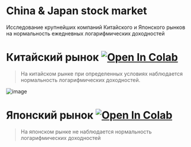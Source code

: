 # China & Japan stock market
Исследование крупнейших компаний Китайского и Японского рынков на нормальность ежедневных логарифмических доходностей


# Китайский рынок [![Open In Colab](https://colab.research.google.com/assets/colab-badge.svg)](https://colab.research.google.com/github/vktrbr/stock-market-china-japan/blob/main/china_stock_market.ipynb?)

> На китайском рынке при определенных условиях наблюдается нормальность логарифмических доходностей.

![image](https://user-images.githubusercontent.com/52676181/173411727-e6aaa42a-834d-4a92-94a2-61d9559db137.png)

# Японский рынок [![Open In Colab](https://colab.research.google.com/assets/colab-badge.svg)](https://colab.research.google.com/github/vktrbr/stock-market-china-japan/blob/main/japan_stock_market.ipynb?)
      
> На японском рынке не наблюдается нормальность логарифмических доходностей 
